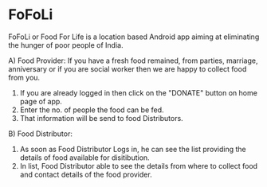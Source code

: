 # FoFoLi
FoFoLi or Food For Life is a location based Android app aiming at eliminating the hunger of poor people of India.

A) Food Provider:
If you have a fresh food remained, from parties, marriage, anniversary or if you are social worker then we are happy to collect food from you.
1. If you are already logged in then click on the "DONATE" button on home page of app.
2. Enter the no. of people the food can be fed.
3. That information will be send to food Distributors.

B) Food Distributor:
1. As soon as Food Distributor Logs in, he can see the list providing the details of food available for disitibution.
2. In list, Food Distributor able to see the details from where to collect food and contact details of the food provider.

